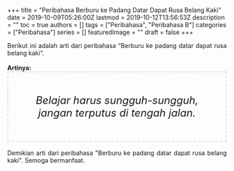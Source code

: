 +++
title = "Peribahasa Berburu ke Padang Datar Dapat Rusa Belang Kaki"
date = 2019-10-09T05:26:00Z
lastmod = 2019-10-12T13:56:53Z
description = ""
toc = true
authors = []
tags = ["Peribahasa", "Peribahasa B"]
categories = ["Peribahasa"]
series = []
featuredImage = ""
draft = false
+++

<div dir="ltr" style="text-align: left;" trbidi="on"><div style="text-align: justify;">Berikut ini adalah arti dari peribahasa “Berburu ke padang datar dapat rusa belang kaki”.</div><br /><div style="text-align: justify;"><b>Artinya:</b></div><div style="border: 2px dashed #ddd; font-size: 24px; height: auto; margin: 0 auto; padding: 50px; text-align: center; width: auto;"><i>Belajar harus sungguh-sungguh, jangan terputus di tengah jalan.</i></div><div style="text-align: justify;"><br /></div><div style="text-align: justify;">Demikian arti dari peribahasa "Berburu ke padang datar dapat rusa belang kaki". Semoga bermanfaat.</div></div>
